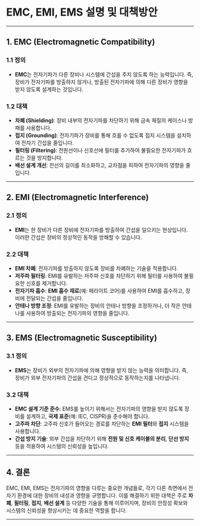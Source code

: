 # EMC, EMI, EMS 설명 및 대책방안

---

## 1. EMC (Electromagnetic Compatibility)
### 1.1 정의
- **EMC**는 전자기파가 다른 장비나 시스템에 간섭을 주지 않도록 하는 능력입니다. 즉, 장비가 전자기파를 방출하지 않거나, 방출된 전자기파에 의해 다른 장비가 영향을 받지 않도록 설계하는 것입니다.

### 1.2 대책
- **차폐 (Shielding)**: 장비 내부의 전자기파를 차단하기 위해 금속 재질의 케이스나 방패를 사용합니다.
- **접지 (Grounding)**: 전자기파가 장비를 통해 흐를 수 없도록 접지 시스템을 설치하여 전자기 간섭을 줄입니다.
- **필터링 (Filtering)**: 전원선이나 신호선에 필터를 추가하여 불필요한 전자기파가 흐르는 것을 방지합니다.
- **배선 설계 개선**: 전선의 길이를 최소화하고, 교차점을 피하여 전자기파의 영향을 줄입니다.

---

## 2. EMI (Electromagnetic Interference)
### 2.1 정의
- **EMI**는 한 장비가 다른 장비에 전자기파를 방출하여 간섭을 일으키는 현상입니다. 이러한 간섭은 장비의 정상적인 동작을 방해할 수 있습니다.

### 2.2 대책
- **EMI 차폐**: 전자기파를 방출하지 않도록 장비를 차폐하는 기술을 적용합니다.
- **저주파 필터링**: EMI를 유발하는 저주파 신호를 차단하기 위해 필터를 사용하여 불필요한 신호를 제거합니다.
- **전자기파 흡수**: **EMI 흡수 재료**(예: 페라이트 코어)를 사용하여 EMI를 흡수하고, 장비에 전달되는 간섭을 줄입니다.
- **안테나 방향 조정**: EMI를 유발하는 장비의 안테나 방향을 조정하거나, 더 작은 안테나를 사용하여 방출되는 전자기파의 영향을 줄입니다.

---

## 3. EMS (Electromagnetic Susceptibility)
### 3.1 정의
- **EMS**는 장비가 외부의 전자기파에 의해 영향을 받지 않는 능력을 의미합니다. 즉, 장비가 외부 전자기파의 간섭을 견디고 정상적으로 동작하는지를 나타냅니다.

### 3.2 대책
- **EMC 설계 기준 준수**: EMS를 높이기 위해서는 전자기파의 영향을 받지 않도록 장비를 설계하고, **국제 표준**(예: IEC, CISPR)을 준수해야 합니다.
- **고주파 차단**: 고주파 신호가 들어오는 경로를 차단하는 **EMI 필터**와 **접지** 시스템을 사용합니다.
- **간섭 방지 기술**: 외부 간섭을 차단하기 위해 **전원 및 신호 케이블의 분리**, **단선 방지** 등을 적용하여 시스템의 신뢰성을 높입니다.

---

## 4. 결론
EMC, EMI, EMS는 전자기파의 영향을 다루는 중요한 개념들로, 각기 다른 측면에서 전자기 환경에 대한 장비의 내성과 영향을 규명합니다. 이를 해결하기 위한 대책은 주로 **차폐**, **필터링**, **접지**, **배선 설계** 등 다양한 기술을 통해 이루어지며, 장비의 안정성 확보와 시스템의 신뢰성을 향상시키는 데 중요한 역할을 합니다.

---
